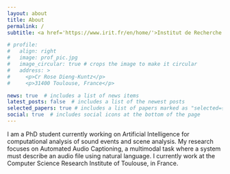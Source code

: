 ```yaml
---
layout: about
title: About
permalink: /
subtitle: <a href='https://www.irit.fr/en/home/'>Institut de Recherche en Informatique de Toulouse</a>, <a href='https://www.univ-tlse3.fr/home'>Université Toulouse III - Paul Sabatier</a>

# profile:
#   align: right
#   image: prof_pic.jpg
#   image_circular: true # crops the image to make it circular
#   address: >
#     <p>Cr Rose Dieng-Kuntz</p>
#     <p>31400 Toulouse, France</p>

news: true  # includes a list of news items
latest_posts: false  # includes a list of the newest posts
selected_papers: true # includes a list of papers marked as "selected={true}"
social: true  # includes social icons at the bottom of the page
---
```


I am a PhD student currently working on Artificial Intelligence for computational analysis of sound events and scene analysis. My research focuses on Automated Audio Captioning, a multimodal task where a system must describe an audio file using natural language. I currently work at the Computer Science Research Institute of Toulouse, in France.

<!-- Write your biography here. Tell the world about yourself. Link to your favorite [subreddit](http://reddit.com). You can put a picture in, too. The code is already in, just name your picture `prof_pic.jpg` and put it in the `img/` folder.

Put your address / P.O. box / other info right below your picture. You can also disable any of these elements by editing `profile` property of the YAML header of your `_pages/about.md`. Edit `_bibliography/papers.bib` and Jekyll will render your [publications page](/al-folio/publications/) automatically.

Link to your social media connections, too. This theme is set up to use [Font Awesome icons](http://fortawesome.github.io/Font-Awesome/) and [Academicons](https://jpswalsh.github.io/academicons/), like the ones below. Add your Facebook, Twitter, LinkedIn, Google Scholar, or just disable all of them. -->
